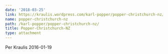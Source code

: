 ```yaml
---
date: '2018-03-25'
link: https://kraulis.wordpress.com/karl-popper/popper-christchurch-nz/
name: popper-christchurch-nz
path: /karl-popper/popper-christchurch-nz/
title: Popper-Christchurch-NZ
type: attachment
---
```

Per Kraulis 2016-01-19

